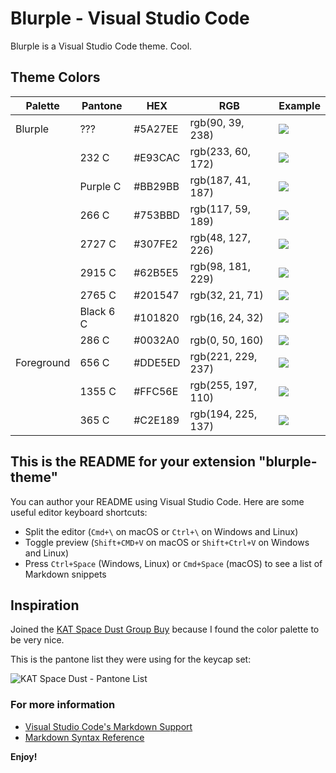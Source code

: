 # Blurple - Visual Studio Code

Blurple is a Visual Studio Code theme. Cool.

## Theme Colors

| Palette    | Pantone   | HEX     | RGB                | Example                                           |
| ---------- | --------- | ------- | ------------------ | ------------------------------------------------- |
| Blurple    | ???       | #5A27EE | rgb(90, 39, 238)   | ![](https://via.placeholder.com/32/5A27EE/5A27EE) |
|            | 232 C     | #E93CAC | rgb(233, 60, 172)  | ![](https://via.placeholder.com/32/E93CAC/E93CAC) |
|            | Purple C  | #BB29BB | rgb(187, 41, 187)  | ![](https://via.placeholder.com/32/BB29BB/BB29BB) |
|            | 266 C     | #753BBD | rgb(117, 59, 189)  | ![](https://via.placeholder.com/32/753BBD/753BBD) |
|            | 2727 C    | #307FE2 | rgb(48, 127, 226)  | ![](https://via.placeholder.com/32/307FE2/307FE2) |
|            | 2915 C    | #62B5E5 | rgb(98, 181, 229)  | ![](https://via.placeholder.com/32/62B5E5/62B5E5) |
|            | 2765 C    | #201547 | rgb(32, 21, 71)    | ![](https://via.placeholder.com/32/201547/201547) |
|            | Black 6 C | #101820 | rgb(16, 24, 32)    | ![](https://via.placeholder.com/32/101820/101820) |
|            | 286 C     | #0032A0 | rgb(0, 50, 160)    | ![](https://via.placeholder.com/32/0032A0/0032A0) |
| Foreground | 656 C     | #DDE5ED | rgb(221, 229, 237) | ![](https://via.placeholder.com/32/DDE5ED/DDE5ED) |
|            | 1355 C    | #FFC56E | rgb(255, 197, 110) | ![](https://via.placeholder.com/32/FFC56E/FFC56E) |
|            | 365 C     | #C2E189 | rgb(194, 225, 137) | ![](https://via.placeholder.com/32/C2E189/C2E189) |

## This is the README for your extension "blurple-theme"

You can author your README using Visual Studio Code. Here are some useful editor keyboard shortcuts:

- Split the editor (`Cmd+\` on macOS or `Ctrl+\` on Windows and Linux)
- Toggle preview (`Shift+CMD+V` on macOS or `Shift+Ctrl+V` on Windows and Linux)
- Press `Ctrl+Space` (Windows, Linux) or `Cmd+Space` (macOS) to see a list of Markdown snippets

## Inspiration

Joined the [KAT Space Dust Group Buy](https://geekhack.org/index.php?topic=107942.0) because I found the color palette to be very nice.

This is the pantone list they were using for the keycap set:

![KAT Space Dust - Pantone List](https://i.imgur.com/E2rt5VA.png)

### For more information

- [Visual Studio Code's Markdown Support](http://code.visualstudio.com/docs/languages/markdown)
- [Markdown Syntax Reference](https://help.github.com/articles/markdown-basics/)

**Enjoy!**
